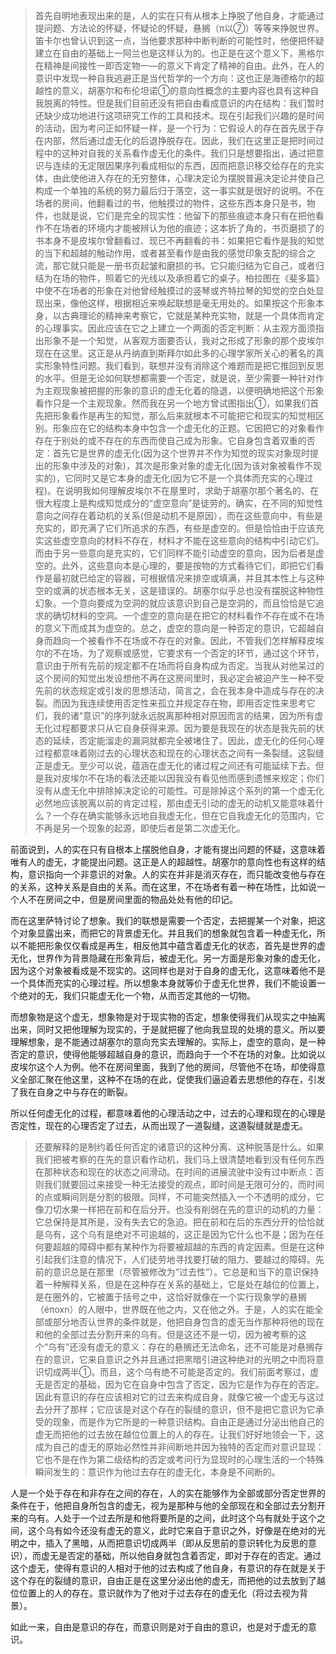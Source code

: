 <blockquote data-pid="JL0T-VIT">首先自明地表现出来的是，人的实在只有从根本上挣脱了他自身，才能通过提问题、方法论的怀疑，怀疑论的怀疑，悬搁（π以⑦）等等来挣脱世界。笛卡尔也曾认识到这一点，当他要求那种中断判断的可能性时，他便把怀疑建立在自由的基础上一阿兰也是这样认为的。也正是在这个意义下，黑格尔在精神是间接性一即否定物一—的意义下肯定了精神的自由。此外，在人的意识中发现一种自我逃避正是当代哲学的一个方向：这也正是海德格尔的超越性的意义，胡塞尔和布伦坦诺①的意向性概念的主要内容也具有这种自我脱离的特性。但是我们目前还没有把自由看成意识的内在结构：我们暂时还缺少成功地进行这项研究工作的工具和技术。现在引起我们兴趣的是时间的活动，因为考问正如怀疑一样，是一个行为：它假设人的存在首先居于存在内部，然后通过虚无化的后退挣脱存在。因此，我们在这里正是把时间过程中的这种对自我的关系看作虚无化的条件。我们只是想要指出，通过把意识与连续的无定限因果序列看成相似的东西，因而把意识移交给存在的充实体，由此使他进入存在的无穷整体，心理决定论为摆脱普遍决定论并使自己构成一个单独的系统的努力最后归于落空，这一事实就是很好的说明。不在场者的房间，他翻看过的书，他触摸过的物件，这些东西本身只是书，物件，也就是说，它们是完全的现实性：他留下的那些痕迹本身只有在把他看作不在场者的环境内才能被辨认为他的痕迹；这本折了角的，书页磨损了的书本身不是皮埃尔曾翻看过、现已不再翻看的书：如果把它看作是我的知觉的当下和超越的触动作用，或者甚至看作是由我的感觉印象支配的综合之流，那它就只能是一册书页起皱和磨损的书。它只能归结为它自己，或者归结为在场的物件，照着它的光线以及承担着它的桌子。柏拉图在《斐多篇》中使不在场者的形象在对他曾经触摸过的竖琴或齐特拉琴的知觉的空白处显现出来，像他这样，根据相近来唤起联想是毫无用处的。如果按这个形象本身，以古典理论的精神来考察它，它就是某种充实物，就是一个具体而肯定的心理事实。因此应该在它之上建立一个两面的否定判断：从主观方面须指出形象不是一个知觉，从客观方面要否认，我对之形成了形象的那个皮埃尔现在在这里。这正是从丹纳直到斯拜尔如此多的心理学家所关心的著名的真实形象特性问题。我们看到，联想并没有消除这个难题而是把它推回到反思的水平。但是无论如何联想都需要一个否定，就是说，至少需要一种针对作为主观现象被把握的形象的意识的虚无化着的隐退，以便明确地把这个形象看作只是一个主观现象。然而我在另一个地方曾试图指出①，如果我们首先把形象看作是再生的知觉，那么后来就根本不可能把它和现实的知觉相区别。形象应在它的结构本身中包含一个虚无化的正题。它因把它的对象看作存在于别处的或不存在的东西而使自己成为形象。它自身包含着双重的否定：首先它是世界的虚无化(因为这个世界并不作为知觉的现实对象现时提出的形象中涉及的对象)，其次是形象对象的虚无化(因为该对象被看作不现实的)，它同时又是它本身的虚无化(因为它不是一个具体而充实的心理过程)。在说明我如何理解皮埃尔不在屋里时，求助于胡塞尔那个著名的、在很大程度上是构成知觉成分的“虚空意向”是徒劳的。确实，在不同的知觉性意向之间存在着动机的关系(但是动机不是原因），而在这些意向中，有些是充实的，即充满了它们所追求的东西，有些是虚空的。但是恰恰由于应该充实这些虚空意向的材料不存在，材料才不能在这些意向的结构中引动它们。而由于另一些意向是充实的，它们同样不能引动虚空的意向，因为后者是虚空的。此外，这些意向本是心理的，要是按物的方式看待它们，即把它们看作是最初就已给定的容器，可根据情况来排空或填满，并且其本性上与这种空的或满的状态根本无关，这是错误的。胡塞尔似乎总也没有摆脱这种物性幻象。一个意向要成为空洞的就应该意识到自己是空洞的，而且恰恰是它追求的确切材料的空洞。一个虚空的意向是在把它的材料看作不存在或不在场的意义下而成其为虚空的。总之，虚空的意向是一种否定的意识，它超越自身而趋向一个被看作不在场或不存在的对象。因此，不管我们怎样解释皮埃尔的不在场，为了观察或感觉，它要求有一个否定的环节，通过这个环节，意识由于所有先前的规定都不在场而将自身构成为否定。当我从对他呆过的这个房间的知觉出发设想他不再在这房间里时，我必定会被迫产生一种不受先前的状态规定或引发的思想活动，简言之，会在我本身中造成与存在的决裂。而因为我连续使用否定性来孤立并规定存在物，即用否定性来思考它们，我的诸“意识”的序列就永远脱离那种相对原因而言的结果，因为所有虚无化过程都要求只从它自身获得来源。因为要是我现在的状态是我先前的状态的延续，否定能溜走的漏洞就都完全被堵住了。因此，虚无化的任何心理过程都意味着刚过去的心理状态和现在的心理状态之间有一条裂缝。这裂缝正是虚无。至少可以说，蕴涵在虚无化的诸过程之间还有可能延续下去。但是我对皮埃尔不在场的看法还能以因我没有看见他而感到遗憾来规定；你们没有从虚无化中排除掉决定论的可能性。可是除掉这个系列的第一个虚无化必然地应该脱离以前的肯定过程，那由虚无引动的虚无的动机又能意味着什么？一个存在确实能够永远地自我虚无化，但在它自我虚无化的范围内，它不再是另一个现象的起源，即使后者是第二次虚无化。</blockquote><p data-pid="mOZUxqVa">前面说到，人的实在只有自根本上摆脱他自身，才能有提出问题的怀疑，这意味着唯有人的虚无，才能提出问题。这正是人的超越性。胡塞尔的意向性也有这样的结构，意识指向一个非意识的对象。人的实在并非是消灭存在，而只能改变他与存在的关系，这种关系是自由的关系。而在这里，不在场者有着一种在场性，比如说一个人不在房间之中，但是房间里面的物品处处有他的印记。</p><p data-pid="4zuV7Wue">而在这里萨特讨论了想象。我们的联想是需要一个否定，去把握某一个对象，把这个对象显露出来，而把它的背景虚无化。并且我们的想象就包含着一种虚无化，所以不能把形象仅仅看成是再生，相反他其中蕴含着虚无化的状态，首先是世界的虚无化，世界作为背景隐藏在形象背后，被虚无化。另一方面是形象对象的虚无化，因为这个对象被看成是不现实的。这同样也是对于自身的虚无化，这意味着他不是一个具体而充实的心理过程。所以想象本身就等价于虚无化世界，我们不能设置一个绝对的无，我们只能虚无化一个物，从而否定其他的一切物。</p><p data-pid="jnm3zMdU">而想象物是这个虚无，想象物是对于现实物的否定，想象使得我们从现实之中抽离出来，同时又把他理解为现实的，于是就把握了他向我显现的处境的意义。所以要理解想象，是不能通过胡塞尔的意向充实去理解的。实际上，虚空的意向，是一种否定的意识，使得他能够超越自身的意识，而趋向于一个不在场的对象。比如说以皮埃尔这个人为例。他不在房间里面，我到了他的房间，尽管他不在场，却使得意义全部汇聚在他这里，这种不在场的在此，促使我们逼迫着去思想他的存在，引发了我在自身之中与存在的断裂。</p><p data-pid="9AieXWUe">所以任何虚无化的过程，都意味着他的心理活动之中，过去的心理和现在的心理是否定性，现在的心理否定了过去，从而出现了一道裂缝，这道裂缝就是虚无。</p><blockquote data-pid="qus7EGWP">还要解释的是制约着任何否定的诸意识的这种分离、这种脱落是什么。如果我们把被考察的在先的意识看作动机，我们马上很清楚地看到没有任何东西在那种状态和现在的状态之间滑动。在时间的进展流驶中没有过中断点：否则我们就要回过来接受一种无法接受的观点，即时间是无限可分的，而时间的点或瞬间则是分割的极限。同样，不可能突然插入一个不透明的成分，它像刀切水果一样把在前和在后分开。也没有削弱在先的意识的动机的力量：它总保持是其所是，没有失去它的急迫。把在前和在后的东西分开的恰恰就是乌有，这个乌有是绝对不可逾越的，这正是因为它什么也不是；因为在任何要超越的障碍中都有某种作为将要被超越的东西的肯定因素。但是在这种引起我们注意的情况下，人们徒劳地寻找要打破的阻力、要越过的障碍。先前的意识总是在那里（尽管被修改为“过去性”）。它总是和当下的意识保持着一种解释关系，但是在这种存在关系的基础上，它是处在越位的位置上，是在圈外的，它被置于括号之中，这恰好就像在一个实行现象学的悬搁（éπoxn）的人眼中，世界既在他之内，又在他之外。于是，人的实在能全部或部分地否认世界的条件就是，他把自身包含的虚无当作那种将他的现在和他的全部过去分割开来的乌有。但是这还不是一切，因为被考察的这个“乌有”还没有虚无的意义：存在的悬搁还无法命名，还不可能是对悬搁存在的意识，它来自意识之外并且通过把黑暗引进这种绝对的光明之中而将意识切成两半①。而且，这个乌有绝不可能是否定的。我们前面考察过，虚无是否定的基础，因为它在自身中包含了否定，因为它是作为存在的否定。因此有意识的存在应该相对它的过去来构成自身，就像它被一个虚无与这过去分开了那样；它应该是对这个存在的裂缝的意识，但不是把它意识为它承受的现象，而是作为它所是的一种意识结构。自由正是通过分泌出他自己的虚无而把他的过去放在越位位置上的人的存在。让我们好好地领会一下，这成为自己的虚无的原始必然性并非间断地并因为独特的否定而对意识显现：它也不是在作为第二级结构的否定或考问行为显现时的心理生活的一个特殊瞬间发生的：意识作为他过去存在的虚无化，本身是不间断的。</blockquote><p data-pid="N5koDNid">人是一个处于存在和非存在之间的存在，人的实在能够作为全部或部分否定世界的条件在于，他把自身所包含的虚无，视为是那种与他的全部现在和全部过去分割开来的乌有。人处于一个过去所是和他将要所是的之间，此时这个乌有就处于这个之间，这个乌有如今还没有虚无的意义，此时它来自于意识之外，好像是在绝对的光明之中，插入了黑暗，从而把意识切成两半（即从反思前的意识转化为反思的意识），而虚无是否定的基础，所以他自身就包含着否定，即对于存在的否定。通过这个虚无，使得有意识的人相对于他的过去构成了他自身，有意识的存在就是关于这个存在的裂缝的意识，自由正是在这里分泌出他的虚无，而把他的过去放到了越位位置上的人的存在。意识就作为了他对于过去存在的虚无化（将过去视为背景）。</p><p data-pid="BtmUihv4">如此一来，自由是意识的存在，而意识则是对于自由的意识，也是对于虚无的意识。</p><p></p>